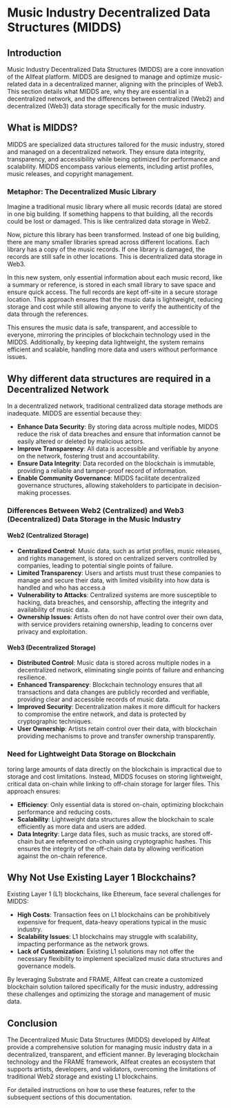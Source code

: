 # Music Industry Decentralized Data Structures (MIDDS)

## Introduction

Music Industry Decentralized Data Structures (MIDDS) are a core innovation of the Allfeat platform. MIDDS are designed to manage and optimize music-related data in a decentralized manner, aligning with the principles of Web3. This section details what MIDDS are, why they are essential in a decentralized network, and the differences between centralized (Web2) and decentralized (Web3) data storage specifically for the music industry.

## What is MIDDS?

MIDDS are specialized data structures tailored for the music industry, stored and managed on a decentralized network. They ensure data integrity, transparency, and accessibility while being optimized for performance and scalability. MIDDS encompass various elements, including artist profiles, music releases, and copyright management.

### Metaphor: The Decentralized Music Library

Imagine a traditional music library where all music records (data) are stored in one big building. If something happens to that building, all the records could be lost or damaged. This is like centralized data storage in Web2.

Now, picture this library has been transformed. Instead of one big building, there are many smaller libraries spread across different locations. Each library has a copy of the music records. If one library is damaged, the records are still safe in other locations. This is decentralized data storage in Web3.

In this new system, only essential information about each music record, like a summary or reference, is stored in each small library to save space and ensure quick access. The full records are kept off-site in a secure storage location. This approach ensures that the music data is lightweight, reducing storage and cost while still allowing anyone to verify the authenticity of the data through the references.

This ensures the music data is safe, transparent, and accessible to everyone, mirroring the principles of blockchain technology used in the MIDDS. Additionally, by keeping data lightweight, the system remains efficient and scalable, handling more data and users without performance issues.

## Why different data structures are required in a Decentralized Network

In a decentralized network, traditional centralized data storage methods are inadequate. MIDDS are essential because they:

- **Enhance Data Security**: By storing data across multiple nodes, MIDDS reduce the risk of data breaches and ensure that information cannot be easily altered or deleted by malicious actors.
- **Improve Transparency**: All data is accessible and verifiable by anyone on the network, fostering trust and accountability.
- **Ensure Data Integrity**: Data recorded on the blockchain is immutable, providing a reliable and tamper-proof record of information.
- **Enable Community Governance**: MIDDS facilitate decentralized governance structures, allowing stakeholders to participate in decision-making processes.

### Differences Between Web2 (Centralized) and Web3 (Decentralized) Data Storage in the Music Industry

#### Web2 (Centralized Storage)

- **Centralized Control**: Music data, such as artist profiles, music releases, and rights management, is stored on centralized servers controlled by companies, leading to potential single points of failure.
- **Limited Transparency**: Users and artists must trust these companies to manage and secure their data, with limited visibility into how data is handled and who has access.a
- **Vulnerability to Attacks**: Centralized systems are more susceptible to hacking, data breaches, and censorship, affecting the integrity and availability of music data.
- **Ownership Issues**: Artists often do not have control over their own data, with service providers retaining ownership, leading to concerns over privacy and exploitation.

#### Web3 (Decentralized Storage)

- **Distributed Control**: Music data is stored across multiple nodes in a decentralized network, eliminating single points of failure and enhancing resilience.
- **Enhanced Transparency**: Blockchain technology ensures that all transactions and data changes are publicly recorded and verifiable, providing clear and accessible records of music data.
- **Improved Security**: Decentralization makes it more difficult for hackers to compromise the entire network, and data is protected by cryptographic techniques.
- **User Ownership**: Artists retain control over their data, with blockchain providing mechanisms to prove and transfer ownership transparently.

### Need for Lightweight Data Storage on Blockchain

toring large amounts of data directly on the blockchain is impractical due to storage and cost limitations. Instead, MIDDS focuses on storing lightweight, critical data on-chain while linking to off-chain storage for larger files. This approach ensures:

- **Efficiency**: Only essential data is stored on-chain, optimizing blockchain performance and reducing costs.
- **Scalability**: Lightweight data structures allow the blockchain to scale efficiently as more data and users are added.
- **Data Integrity**: Large data files, such as music tracks, are stored off-chain but are referenced on-chain using cryptographic hashes. This ensures the integrity of the off-chain data by allowing verification against the on-chain reference.

## Why Not Use Existing Layer 1 Blockchains?

Existing Layer 1 (L1) blockchains, like Ethereum, face several challenges for MIDDS:

- **High Costs**: Transaction fees on L1 blockchains can be prohibitively expensive for frequent, data-heavy operations typical in the music industry.
- **Scalability Issues**: L1 blockchains may struggle with scalability, impacting performance as the network grows.
- **Lack of Customization**: Existing L1 solutions may not offer the necessary flexibility to implement specialized music data structures and governance models.

By leveraging Substrate and FRAME, Allfeat can create a customized blockchain solution tailored specifically for the music industry, addressing these challenges and optimizing the storage and management of music data.

## Conclusion

The Decentralized Music Data Structures (MIDDS) developed by Allfeat provide a comprehensive solution for managing music industry data in a decentralized, transparent, and efficient manner. By leveraging blockchain technology and the FRAME framework, Allfeat creates an ecosystem that supports artists, developers, and validators, overcoming the limitations of traditional Web2 storage and existing L1 blockchains.

For detailed instructions on how to use these features, refer to the subsequent sections of this documentation.
